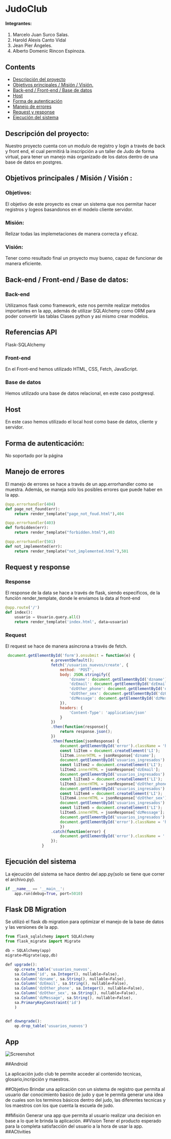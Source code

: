 # JudoClub #
#### Integrantes:
1. Marcelo Juan Surco Salas.
2. Harold Alexis Canto Vidal
3. Jean Pier Ángeles.
4. Alberto Domenic Rincon Espinoza.

## Contents
+ [ Descripción del proyecto ](#Desc)
+ [ Objetivos principales / Misión / Visión. ](#opmv)
+ [ Back-end /  Front-end / Base de datos ](#bfb)
+ [ Host ](#host)
+ [ Forma de autenticación ](#aut)
+ [ Manejo de errores ](#me)
+ [ Request y response ](#rr)
+ [ Ejecución del sistema ](#ejec)

<a name="Desc"></a>
## Descripción del proyecto:
Nuestro proyecto cuenta con un modulo de registro y login a través de back y front end, el cual permitirá la inscripción a un taller de Judo de forma virtual, para tener un manejo más organizado de los datos dentro de una base de datos en postgres.

<a name="opmv"></a>
## Objetivos principales / Misión / Visión :
### Objetivos:
El objetivo de este proyecto es crear un sistema que nos permitar hacer registros y logeos basandonos en el modelo cliente servidor. 
### Misión:
Relizar todas las implemetaciones de manera correcta y eficaz.
### Visión:
Tener como resultado final un proyecto muy bueno, capaz de funcionar de manera eficiente.

<a name="bfb"></a>
## Back-end /  Front-end / Base de datos:
### Back-end
Utilizamos flask como framework, este nos permite realizar metodos importantes en la app, además de utilizar SQLAlchemy como ORM para poder convertir las tablas Clases python y así mismo crear modelos.
## Referencias API
Flask-SQLAlchemy
### Front-end
En el Front-end hemos utilizado HTML, CSS, Fetch, JavaScript.
### Base de datos
Hemos utilizado una base de datos relacional, en este caso postgresql.
<a name="host"></a>
## Host
En este caso hemos  utilizado el local host como base de datos, cliente y servidor.
<a name="aut"></a>
## Forma de autenticación:
No soportado por la página

<a name="me"></a>
## Manejo de errores
El manejo de errores se hace a través de un app.errorhandler como se muestra. Además, se maneja solo los posibles errores que puede haber en la app.
``` python 
@app.errorhandler(404)
def page_not_found(err):
    return render_template("page_not_foud.html"),404

@app.errorhandler(403)
def forbidden(err):
    return render_template("forbidden.html"),403

@app.errorhandler(501)
def not_implemented(err):
    return render_template("not_implemented.html"),501
```
<a name="rr"></a>
## Request y response
### Response
El response de la data se hace a través de flask, siendo especificos, de la función render_template, donde le enviamos la data al front-end
``` python
@app.route('/')
def index():
    usuario = Usuario.query.all()
    return render_template('index.html', data=usuario)
```
### Request
El request se hace de manera asincrona a través de fetch.
``` js
 document.getElementById('form').onsubmit = function(e) {
                    e.preventDefault();
                    fetch('/usuarios_nuevos/create', {
                        method: 'POST',
                        body: JSON.stringify({
                            'dzname': document.getElementById('dzname').value,
                            'dzEmail': document.getElementById('dzEmail').value,
                            'dzOther_phone': document.getElementById('dzOther_phone').value,
                            'dzOther_sex': document.getElementById('dzOther_sex').value,
                            'dzMessage': document.getElementById('dzMessage').value
                        }),
                        headers: {
                            'Content-Type': 'application/json'
                        }
                    })
                    .then(function(response){
                        return response.json();
                    })
                    .then(function(jsonResponse) {
                        document.getElementById('error').className = 'hidden';
                        const liItem = document.createElement('LI');
                        liItem.innerHTML = jsonResponse['dzname'];
                        document.getElementById('usuarios_ingresados').appendChild(liItem);
                        const liItem2 = document.createElement('LI');
                        liItem2.innerHTML = jsonResponse['dzEmail'];
                        document.getElementById('usuarios_ingresados').appendChild(liItem2);
                        const liItem3 = document.createElement('LI');
                        liItem3.innerHTML = jsonResponse['dzOther_phone'];
                        document.getElementById('usuarios_ingresados').appendChild(liItem3);
                        const liItem4 = document.createElement('LI');
                        liItem4.innerHTML = jsonResponse['dzOther_sex'];
                        document.getElementById('usuarios_ingresados').appendChild(liItem4);
                        const liItem5 = document.createElement('LI');
                        liItem5.innerHTML = jsonResponse['dzMessage'];
                        document.getElementById('usuarios_ingresados').appendChild(liItem5);
                        document.getElementById('error').className = 'hidden';
                        })
                    .catch(function(error) {
                        document.getElementById('error').className = '';
                    });
                }
```
<a name="ejec"></a>
## Ejecución del sistema
La ejecución del sistema se hace dentro del app.py(solo se tiene que correr el archivo.py).
``` python
if __name__ == '__main__':
    app.run(debug=True, port=5010)
```
## Flask DB Migration
Se utilizó el flask db migration para optimizar el manejo de la base de datos y las versiones de la app. 
``` python
from flask_sqlalchemy import SQLAlchemy
from flask_migrate import Migrate

db = SQLAlchemy(app)
migrate=Migrate(app,db)
```
``` js
def upgrade():
    op.create_table('usuarios_nuevos',
    sa.Column('id', sa.Integer(), nullable=False),
    sa.Column('dzname', sa.String(), nullable=False),
    sa.Column('dzEmail', sa.String(), nullable=False),
    sa.Column('dzOther_phone', sa.Integer(), nullable=False),
    sa.Column('dzOther_sex', sa.String(), nullable=False),
    sa.Column('dzMessage', sa.String(), nullable=False),
    sa.PrimaryKeyConstraint('id')
    )


def downgrade():
    op.drop_table('usuarios_nuevos')
``` 
## App
![Screenshot](screenshot.png)


##Android 

La aplicación judo club te permite acceder al contenido tecnicas, glosario,incripción y maestros. 

##Objetivo
Brindar una aplicación con un sistema de registro que permita al usuario dar conocimiento basico de judo y que le permita generar una idea de cuales son los terminos básicos dentro del judo, las diferentes tecnicas y los maestros con los que cuenta la escuela de judo.

##Misión
Generar una app que permita al usuario realizar una decision en base a lo que le brinda la aplicación.
##Vision
Tener el producto esperado para la completa satisfacción del usuario a la hora de usar la app.
##ACtivities


